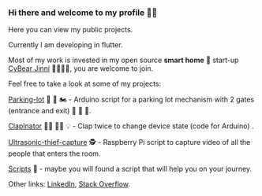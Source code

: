 ### Hi there and welcome to my profile 🧙‍♂️

Here you can view my public projects.

Currently I am developing in flutter.

Most of my work is invested in my open source **smart home** 🏡 start-up [CyBear Jinni](https://github.com/CyBear-Jinni/Smart-Home) 🦾🐻🧞‍♂️, you are welcome to join.


Feel free to take a look at some of my projects:

[Parking-lot](https://github.com/guyluz11/parking-lot)  🚧 🚗 🏍️ - Arduino script for a parking lot mechanism with 2 gates (entrance and exit) 🚧 🚜 🚕.

[ClapInator](https://github.com/guyluz11/ClapInator)  👏🏾 👏🏾 💡 - Clap twice to change device state (code for Arduino) .

[Ultrasonic-thief-capture](https://github.com/guyluz11/ultrasonic-thief-capture) 🕵️ - Raspberry Pi script to capture video of all the people that enters the room.

[Scripts](https://github.com/guyluz11/Scripts)  🐲 - maybe you will found a script that will help you on your journey.


Other links: [LinkedIn](https://www.linkedin.com/in/guy-luz-7319487a/), [Stack Overflow](https://stackoverflow.com/users/10242854/guy).
